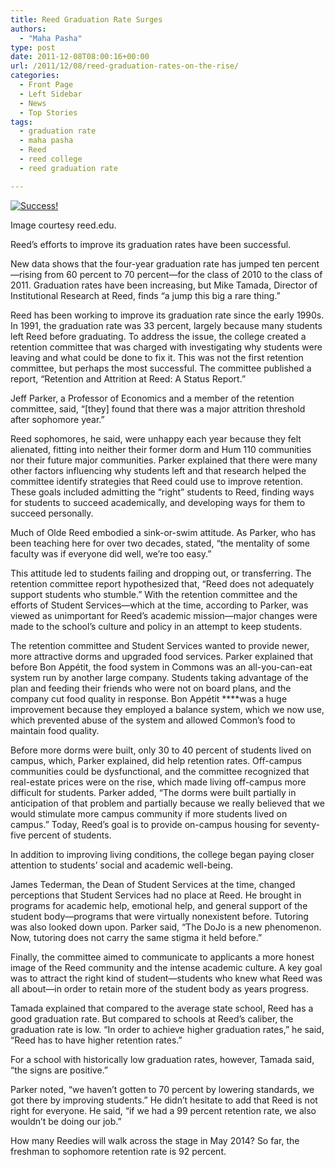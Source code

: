 ```yaml
---
title: Reed Graduation Rate Surges
authors: 
  - "Maha Pasha"
type: post
date: 2011-12-08T08:00:16+00:00
url: /2011/12/08/reed-graduation-rates-on-the-rise/
categories:
  - Front Page
  - Left Sidebar
  - News
  - Top Stories
tags:
  - graduation rate
  - maha pasha
  - Reed
  - reed college
  - reed graduation rate

---
```

<div id="attachment_1114" style="width: 310px" class="wp-caption alignright">
  <a href="https://i0.wp.com/www.reedquest.org/wp-content/uploads/2011/12/ReedCommence07Diver.jpeg"><img class="size-medium wp-image-1114" title="ReedCommence07Diver" src="https://i2.wp.com/www.reedquest.org/wp-content/uploads/2011/12/ReedCommence07Diver-300x200.jpg?resize=300%2C200" alt="Success!" data-recalc-dims="1" /></a>
  
  <p class="wp-caption-text">
    Image courtesy reed.edu.
  </p>
</div>

Reed’s efforts to improve its graduation rates have been successful.

New data shows that the four-year graduation rate has jumped ten percent—rising from 60 percent to 70 percent—for the class of 2010 to the class of 2011. Graduation rates have been increasing, but Mike Tamada, Director of Institutional Research at Reed, finds “a jump this big a rare thing.”

Reed has been working to improve its graduation rate since the early 1990s. In 1991, the graduation rate was 33 percent, largely because many students left Reed before graduating. To address the issue, the college created a retention committee that was charged with investigating why students were leaving and what could be done to fix it. This was not the first retention committee, but perhaps the most successful. The committee published a report, “Retention and Attrition at Reed: A Status Report.”

Jeff Parker, a Professor of Economics and a member of the retention committee, said, “[they] found that there was a major attrition threshold after sophomore year.”

Reed sophomores, he said, were unhappy each year because they felt alienated, fitting into neither their former dorm and Hum 110 communities nor their future major communities. Parker explained that there were many other factors influencing why students left and that research helped the committee identify strategies that Reed could use to improve retention. These goals included admitting the “right” students to Reed, finding ways for students to succeed academically, and developing ways for them to succeed personally.

Much of Olde Reed embodied a sink-or-swim attitude. As Parker, who has been teaching here for over two decades, stated, “the mentality of some faculty was if everyone did well, we’re too easy.”

This attitude led to students failing and dropping out, or transferring. The retention committee report hypothesized that, “Reed does not adequately support students who stumble.” With the retention committee and the efforts of Student Services—which at the time, according to Parker, was viewed as unimportant for Reed’s academic mission—major changes were made to the school’s culture and policy in an attempt to keep students.

The retention committee and Student Services wanted to provide newer, more attractive dorms and upgraded food services. Parker explained that before Bon Appétit, the food system in Commons was an all-you-can-eat system run by another large company. Students taking advantage of the plan and feeding their friends who were not on board plans, and the company cut food quality in response. Bon Appétit ****was a huge improvement because they employed a balance system, which we now use, which prevented abuse of the system and allowed Common’s food to maintain food quality.

Before more dorms were built, only 30 to 40 percent of students lived on campus, which, Parker explained, did help retention rates. Off-campus communities could be dysfunctional, and the committee recognized that real-estate prices were on the rise, which made living off-campus more difficult for students. Parker added, “The dorms were built partially in anticipation of that problem and partially because we really believed that we would stimulate more campus community if more students lived on campus.” Today, Reed’s goal is to provide on-campus housing for seventy-five percent of students.

In addition to improving living conditions, the college began paying closer attention to students’ social and academic well-being.

James Tederman, the Dean of Student Services at the time, changed perceptions that Student Services had no place at Reed. He brought in programs for academic help, emotional help, and general support of the student body—programs that were virtually nonexistent before. Tutoring was also looked down upon. Parker said, “The DoJo is a new phenomenon. Now, tutoring does not carry the same stigma it held before.”

Finally, the committee aimed to communicate to applicants a more honest image of the Reed community and the intense academic culture. A key goal was to attract the right kind of student—students who knew what Reed was all about—in order to retain more of the student body as years progress.

Tamada explained that compared to the average state school, Reed has a good graduation rate. But compared to schools at Reed’s caliber, the graduation rate is low. “In order to achieve higher graduation rates,” he said, “Reed has to have higher retention rates.”

For a school with historically low graduation rates, however, Tamada said, “the signs are positive.”

Parker noted, “we haven’t gotten to 70 percent by lowering standards, we got there by improving students.” He didn’t hesitate to add that Reed is not right for everyone. He said, “if we had a 99 percent retention rate, we also wouldn’t be doing our job.”

How many Reedies will walk across the stage in May 2014? So far, the freshman to sophomore retention rate is 92 percent.